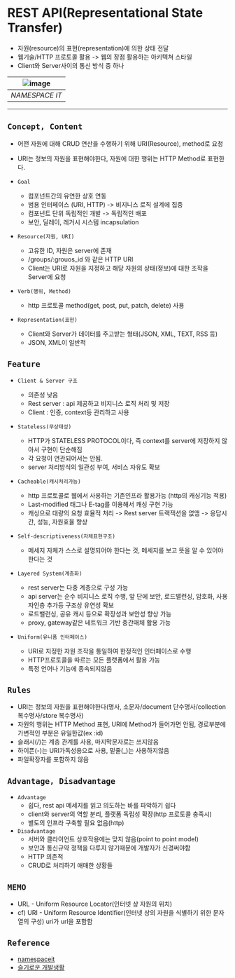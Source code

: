 # REST API(Representational State Transfer)

  - 자원(resource)의 표현(representation)에 의한 상태 전달
  - 웹기술/HTTP 프로토콜 활용 -> 웹의 장점 활용하는 아키텍쳐 스타일
  - Client와 Server사이의 통신 방식 중 하나

|![image](https://lh3.googleusercontent.com/A2bb3UwAu4u9UU1q9FdUgZ9MAfnain306RndVW7sRXWumQ0FVVM4XhGDRTtr0YYDSBULrewxtAqKdmZUPFUKXF2g6NY3fCg2vLGyLZxaFIpOJ5Oi8MzLgiNyJIJwsIyq2RRCabkp)|
|:--:|
| *NAMESPACE IT* |

***

## `Concept, Content`

  - 어떤 자원에 대해 CRUD 연산을 수행하기 위해 URI(Resource), method로 요청
  - URI는 정보의 자원을 표현해야한다, 자원에 대한 행위는 HTTP Method로 표현한다.

  - `Goal`
    - 컴포넌트간의 유연한 상호 연동
    - 범용 인터페이스 (URI, HTTP) -> 비지니스 로직 설계에 집중
    - 컴포넌트 단위 독립적인 개발 -> 독립적인 배포
    - 보안, 딜레이, 레거시 시스템 incapsulation

  - `Resource(자원, URI)`
    - 고유한 ID, 자원은 server에 존재
    - /groups/:grouos_id 와 같은 HTTP URI
    - Client는 URI로 자원을 지정하고 해당 자원의 상태(정보)에 대한 조작을 Server에 요청

  - `Verb(행위, Method)`
    - http 프로토콜 method(get, post, put, patch, delete) 사용

  - `Representation(표현)`
    - Client와 Server가 데이터를 주고받는 형태(JSON, XML, TEXT, RSS 등)
    - JSON, XML이 일반적


## `Feature`

  - `Client & Server 구조`
    - 의존성 낮음
    - Rest server : api 제공하고 비지니스 로직 처리 및 저장
    - Client : 인증, context등 관리하고 사용

  - `Stateless(무상태성)`
    - HTTP가 STATELESS PROTOCOL이다, 즉 context를 server에 저장하지 않아서 구현이 단순해짐
    - 각 요청이 연관되어서는 안됨.
    - server 처리방식의 일관성 부여, 서비스 자유도 확보

  - `Cacheable(캐시처리가능)`
    - http 프로토콜로 웹에서 사용하는 기존인프라 활용가능 (http의 캐싱기능 적용)
    - Last-modified 태그나 E-tag를 이용해서 캐싱 구현 가능
    - 캐싱으로 대량의 요청 효율적 처리 -> Rest server 트랙잭션을 없앰 -> 응답시간, 성능, 자원효율 향상

  - `Self-descriptiveness(자체표현구조)`
    - 메세지 자체가 스스로 설명되어야 한다는 것, 메세지를 보고 뜻을 알 수 있어야한다는 것


  - `Layered System(계층화)`
    - rest server는 다중 계층으로 구성 가능
    - api server는 순수 비지니스 로직 수행, 앞 단에 보안, 로드밸런싱, 암호화, 사용자인층 추가등 구조상 유연성 확보
    - 로드밸런싱, 공유 캐시 등으로 확장성과 보안성 향상 가능
    - proxy, gateway같은 네트워크 기반 중간매체 활용 가능

  - `Uniform(유니폼 인터페이스)`
    - URI로 지정한 자원 조작을 통일하여 한정적인 인터페이스로 수행
    - HTTP프로토콜을 따르는 모든 플랫폼에서 활용 가능
    - 특정 언어나 기능에 종속되지않음

## `Rules`
  - URI는 정보의 자원을 표현해야한다(명사, 소문자/document 단수명사/collection 복수명사/store 복수명사)
  - 자원의 행위는 HTTP Method 표현, URI에 Method가 들어가면 안됨, 경로부분에 가변적인 부분은 유일한값(ex :id)
  - 슬래시(/)는 계층 관계를 사용, 마지막문자로는 쓰지않음
  - 하이픈(-)는 URI가독성용으로 사용, 밑줄(_)는 사용하지않음
  - 파일확장자를 포함하지 않음


## `Advantage, Disadvantage`
  - `Advantage`
    - 쉽다, rest api 메세지를 읽고 의도하는 바를 파악하기 쉽다
    - client와 server의 역할 분리, 플랫폼 독립성 확장(http 프로토콜 충족시)
    - 별도의 인프라 구축할 필요 없음(http)
  - `Disadvantage`
    - 서버와 클라이언트 상호작용에는 맞지 않음(point to point model)
    - 보안과 통신규약 정책을 다루지 않기때문에 개발자가 신경써야함
    - HTTP 의존적
    - CRUD로 처리하기 애매한 상황들
## `MEMO`
  - URL - Uniform Resource Locator(인터넷 상 자원의 위치)
  - cf) URI - Uniform Resource Identifier(인터넷 상의 자원을 식별하기 위한 문자열의 구성) uri가 url을 포함함

## `Reference`
- [namespaceit](https://namespaceit.com/blog/what-is-a-restful-api-rest-api-and-how-does-it-work)
- [슬기로운 개발생활](https://dev-coco.tistory.com/97)